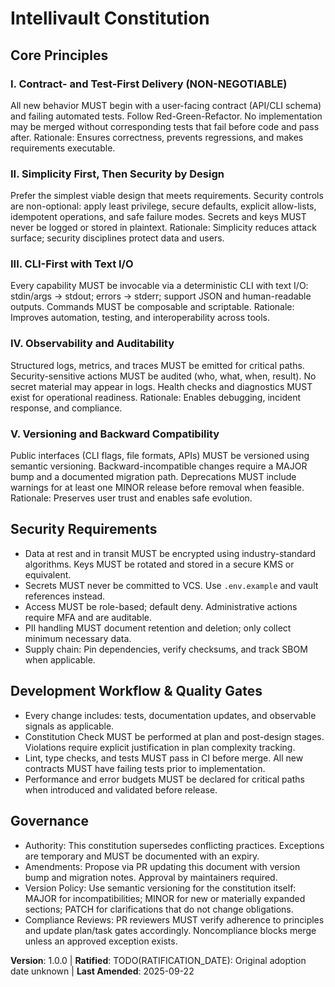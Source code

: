 <!--
Sync Impact Report
- Version change: n/a → 1.0.0
- Modified principles: (initial adoption)
- Added sections: Core Principles; Security Requirements; Development Workflow & Quality Gates; Governance
- Removed sections: none
- Templates requiring updates:
  ✅ /Users/ntufar/projects/intellivault/.specify/templates/plan-template.md (version reference)
  ✅ /Users/ntufar/projects/intellivault/.specify/memory/constitution.md (this file)
  ✅ /Users/ntufar/projects/intellivault/.specify/templates/spec-template.md (reviewed, no changes)
  ✅ /Users/ntufar/projects/intellivault/.specify/templates/tasks-template.md (reviewed, no changes)
  ⚠ Pending: None
- Deferred TODOs:
  - TODO(RATIFICATION_DATE): Original adoption date unknown; set once confirmed
-->

# Intellivault Constitution

## Core Principles

### I. Contract- and Test-First Delivery (NON-NEGOTIABLE)
All new behavior MUST begin with a user-facing contract (API/CLI schema) and
failing automated tests. Follow Red-Green-Refactor. No implementation may be
merged without corresponding tests that fail before code and pass after.
Rationale: Ensures correctness, prevents regressions, and makes requirements
executable.

### II. Simplicity First, Then Security by Design
Prefer the simplest viable design that meets requirements. Security controls are
non-optional: apply least privilege, secure defaults, explicit allow-lists,
idempotent operations, and safe failure modes. Secrets and keys MUST never be
logged or stored in plaintext.
Rationale: Simplicity reduces attack surface; security disciplines protect data
and users.

### III. CLI-First with Text I/O
Every capability MUST be invocable via a deterministic CLI with text I/O:
stdin/args → stdout; errors → stderr; support JSON and human-readable outputs.
Commands MUST be composable and scriptable.
Rationale: Improves automation, testing, and interoperability across tools.

### IV. Observability and Auditability
Structured logs, metrics, and traces MUST be emitted for critical paths.
Security-sensitive actions MUST be audited (who, what, when, result). No secret
material may appear in logs. Health checks and diagnostics MUST exist for
operational readiness.
Rationale: Enables debugging, incident response, and compliance.

### V. Versioning and Backward Compatibility
Public interfaces (CLI flags, file formats, APIs) MUST be versioned using
semantic versioning. Backward-incompatible changes require a MAJOR bump and a
documented migration path. Deprecations MUST include warnings for at least one
MINOR release before removal when feasible.
Rationale: Preserves user trust and enables safe evolution.

## Security Requirements

- Data at rest and in transit MUST be encrypted using industry-standard
  algorithms. Keys MUST be rotated and stored in a secure KMS or equivalent.
- Secrets MUST never be committed to VCS. Use `.env.example` and vault
  references instead.
- Access MUST be role-based; default deny. Administrative actions require
  MFA and are auditable.
- PII handling MUST document retention and deletion; only collect minimum
  necessary data.
- Supply chain: Pin dependencies, verify checksums, and track SBOM when
  applicable.

## Development Workflow & Quality Gates

- Every change includes: tests, documentation updates, and observable signals
  as applicable.
- Constitution Check MUST be performed at plan and post-design stages. Violations
  require explicit justification in plan complexity tracking.
- Lint, type checks, and tests MUST pass in CI before merge. All new contracts
  MUST have failing tests prior to implementation.
- Performance and error budgets MUST be declared for critical paths when
  introduced and validated before release.

## Governance

- Authority: This constitution supersedes conflicting practices. Exceptions are
  temporary and MUST be documented with an expiry.
- Amendments: Propose via PR updating this document with version bump and
  migration notes. Approval by maintainers required.
- Version Policy: Use semantic versioning for the constitution itself:
  MAJOR for incompatibilities; MINOR for new or materially expanded sections;
  PATCH for clarifications that do not change obligations.
- Compliance Reviews: PR reviewers MUST verify adherence to principles and
  update plan/task gates accordingly. Noncompliance blocks merge unless an
  approved exception exists.

**Version**: 1.0.0 | **Ratified**: TODO(RATIFICATION_DATE): Original adoption date unknown | **Last Amended**: 2025-09-22